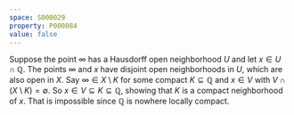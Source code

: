 ```yaml
---
space: S000029
property: P000084
value: false
---
```


Suppose the point $\infty$ has a Hausdorff open neighborhood $U$ and let $x\in U\cap\mathbb Q$. The points $\infty$ and $x$ have disjoint open neighborhoods in $U$, which are also open in $X$. Say $\infty\in X\setminus K$ for some compact $K\subseteq\mathbb Q$ and $x\in V$ with $V\cap(X\setminus K)=\emptyset$. So $x\in V\subseteq K\subseteq\mathbb Q$, showing that $K$ is a compact neighborhood of $x$. That is impossible since $\mathbb Q$ is nowhere locally compact.
